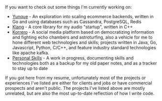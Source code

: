 If you want to check out some things I'm currently working on:

- [Yunque](https://github.com/lukasmwerk/yunque) - An exploration into scaling ecommerce backends, written in Go and using databases such as Cassandra, PostgreSQL, Redis
- [Klang](https://github.com/atalere-audio/klang) - A core library for my audio "startup", written in C++
- [Korrero](https://github.com/korrero) - A social media platform based on democratizing information and fighting echo chambers and astroturfing, also a vehicle for me to hone different web technologies and skills; projects written in Java, Go, Javascript, Python, C/C++, and feature industry standard technologies like apache kafka.
- [Personal Skills](https://github.com/lukasmwerk/yunque) - A work in progress, documenting skills and technologies both as a backup for my old paper notes, and as a tracker to stay up to date

If you got here from my resume, unfortunately most of the projects or experiences I've listed are either for clients and jobs or have commercial prospects and aren't public. The projects I've listed above are mostly unrelated, but are also the most up-to-date reflection of how I write code.
